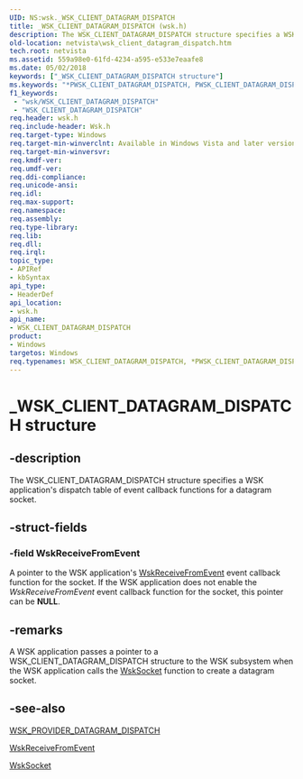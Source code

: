 ```yaml
---
UID: NS:wsk._WSK_CLIENT_DATAGRAM_DISPATCH
title: _WSK_CLIENT_DATAGRAM_DISPATCH (wsk.h)
description: The WSK_CLIENT_DATAGRAM_DISPATCH structure specifies a WSK application's dispatch table of event callback functions for a datagram socket.
old-location: netvista\wsk_client_datagram_dispatch.htm
tech.root: netvista
ms.assetid: 559a98e0-61fd-4234-a595-e533e7eaafe8
ms.date: 05/02/2018
keywords: ["_WSK_CLIENT_DATAGRAM_DISPATCH structure"]
ms.keywords: "*PWSK_CLIENT_DATAGRAM_DISPATCH, PWSK_CLIENT_DATAGRAM_DISPATCH, PWSK_CLIENT_DATAGRAM_DISPATCH structure pointer [Network Drivers Starting with Windows Vista], WSK_CLIENT_DATAGRAM_DISPATCH, WSK_CLIENT_DATAGRAM_DISPATCH structure [Network Drivers Starting with Windows Vista], _WSK_CLIENT_DATAGRAM_DISPATCH, netvista.wsk_client_datagram_dispatch, wsk/PWSK_CLIENT_DATAGRAM_DISPATCH, wsk/WSK_CLIENT_DATAGRAM_DISPATCH, wskref_131878e6-5665-47e1-9b84-0dcbdecb9444.xml"
f1_keywords:
 - "wsk/WSK_CLIENT_DATAGRAM_DISPATCH"
 - "WSK_CLIENT_DATAGRAM_DISPATCH"
req.header: wsk.h
req.include-header: Wsk.h
req.target-type: Windows
req.target-min-winverclnt: Available in Windows Vista and later versions of the Windows operating   systems.
req.target-min-winversvr: 
req.kmdf-ver: 
req.umdf-ver: 
req.ddi-compliance: 
req.unicode-ansi: 
req.idl: 
req.max-support: 
req.namespace: 
req.assembly: 
req.type-library: 
req.lib: 
req.dll: 
req.irql: 
topic_type:
- APIRef
- kbSyntax
api_type:
- HeaderDef
api_location:
- wsk.h
api_name:
- WSK_CLIENT_DATAGRAM_DISPATCH
product:
- Windows
targetos: Windows
req.typenames: WSK_CLIENT_DATAGRAM_DISPATCH, *PWSK_CLIENT_DATAGRAM_DISPATCH
---
```


# _WSK_CLIENT_DATAGRAM_DISPATCH structure


## -description


The WSK_CLIENT_DATAGRAM_DISPATCH structure specifies a WSK application's dispatch table of event
  callback functions for a datagram socket.


## -struct-fields




### -field WskReceiveFromEvent

A pointer to the WSK application's 
     <a href="https://docs.microsoft.com/windows-hardware/drivers/ddi/wsk/nc-wsk-pfn_wsk_receive_from_event">WskReceiveFromEvent</a> event callback
     function for the socket. If the WSK application does not enable the 
     <i>WskReceiveFromEvent</i> event callback function for the socket, this pointer can be <b>NULL</b>.


## -remarks



A WSK application passes a pointer to a WSK_CLIENT_DATAGRAM_DISPATCH structure to the WSK subsystem
    when the WSK application calls the 
    <a href="https://docs.microsoft.com/windows-hardware/drivers/ddi/wsk/nc-wsk-pfn_wsk_socket">WskSocket</a> function to create a datagram
    socket.




## -see-also




<a href="https://docs.microsoft.com/windows-hardware/drivers/ddi/wsk/ns-wsk-_wsk_provider_datagram_dispatch">
   WSK_PROVIDER_DATAGRAM_DISPATCH</a>



<a href="https://docs.microsoft.com/windows-hardware/drivers/ddi/wsk/nc-wsk-pfn_wsk_receive_from_event">WskReceiveFromEvent</a>



<a href="https://docs.microsoft.com/windows-hardware/drivers/ddi/wsk/nc-wsk-pfn_wsk_socket">WskSocket</a>
 

 

